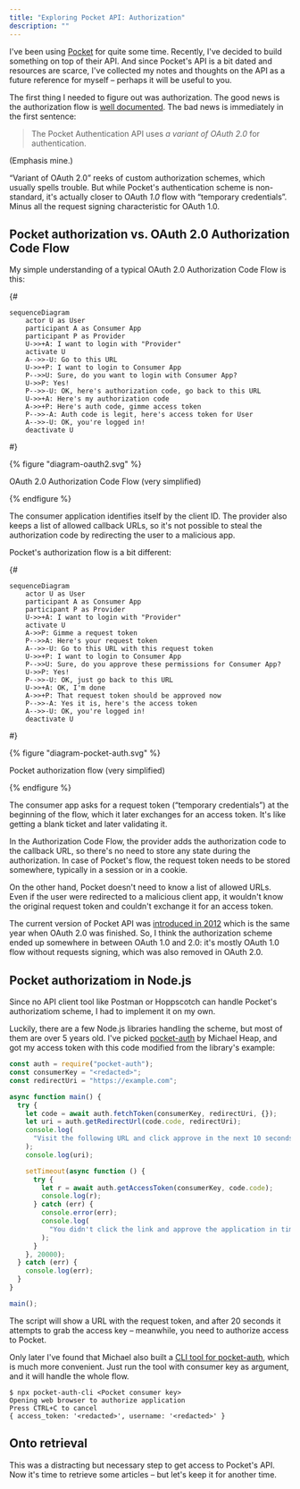 ```yaml
---
title: "Exploring Pocket API: Authorization"
description: ""
---
```


I've been using [Pocket](https://getpocket.com/) for quite some time. Recently, I've decided to build something on top of their API. And since Pocket's API is a bit dated and resources are scarce, I've collected my notes and thoughts on the API as a future reference for myself – perhaps it will be useful to you.

The first thing I needed to figure out was authorization. The good news is the authorization flow is [well documented](https://getpocket.com/developer/docs/authentication). The bad news is immediately in the first sentence:

> The Pocket Authentication API uses _a variant of OAuth 2.0_ for authentication.

(Emphasis mine.)

“Variant of OAuth 2.0” reeks of custom authorization schemes, which usually spells trouble. But while Pocket's authentication scheme is non-standard, it's actually closer to OAuth _1.0_ flow with “temporary credentials”. Minus all the request signing characteristic for OAuth 1.0.

## Pocket authorization vs. OAuth 2.0 Authorization Code Flow

My simple understanding of a typical OAuth 2.0 Authorization Code Flow is this:

{#

```mermaid
sequenceDiagram
    actor U as User
    participant A as Consumer App
    participant P as Provider
    U->>+A: I want to login with "Provider"
    activate U
    A-->>-U: Go to this URL
    U->>+P: I want to login to Consumer App
    P-->>U: Sure, do you want to login with Consumer App?
    U->>P: Yes!
    P-->>-U: OK, here's authorization code, go back to this URL
    U->>+A: Here's my authorization code
    A->>+P: Here's auth code, gimme access token
    P-->>-A: Auth code is legit, here's access token for User
    A-->>-U: OK, you're logged in!
    deactivate U
```

#}

{% figure "diagram-oauth2.svg" %}

OAuth 2.0 Authorization Code Flow (very simplified)

{% endfigure %}

The consumer application identifies itself by the client ID. The provider also keeps a list of allowed callback URLs, so it's not possible to steal the authorization code by redirecting the user to a malicious app.

Pocket's authorization flow is a bit different:

{#

```mermaid
sequenceDiagram
    actor U as User
    participant A as Consumer App
    participant P as Provider
    U->>+A: I want to login with "Provider"
    activate U
    A->>P: Gimme a request token
    P-->>A: Here's your request token
    A-->>-U: Go to this URL with this request token
    U->>+P: I want to login to Consumer App
    P-->>U: Sure, do you approve these permissions for Consumer App?
    U->>P: Yes!
    P-->>-U: OK, just go back to this URL
    U->>+A: OK, I'm done
    A->>+P: That request token should be approved now
    P-->>-A: Yes it is, here's the access token
    A-->>-U: OK, you're logged in!
    deactivate U
```

#}

{% figure "diagram-pocket-auth.svg" %}

Pocket authorization flow (very simplified)

{% endfigure %}

The consumer app asks for a request token (“temporary credentials”) at the beginning of the flow, which it later exchanges for an access token. It's like getting a blank ticket and later validating it.

In the Authorization Code Flow, the provider adds the authorization code to the callback URL, so there's no need to store any state during the authorization. In case of Pocket's flow, the request token needs to be stored somewhere, typically in a session or in a cookie.

On the other hand, Pocket doesn't need to know a list of allowed URLs. Even if the user were redirected to a malicious client app, it wouldn't know the original request token and couldn't exchange it for an access token.

The current version of Pocket API was [introduced in 2012](https://blog.getpocket.com/2012/11/introducing-the-new-pocket-api-for-developers-and-publishers/) which is the same year when OAuth 2.0 was finished. So, I think the authorization scheme ended up somewhere in between OAuth 1.0 and 2.0: it's mostly OAuth 1.0 flow without requests signing, which was also removed in OAuth 2.0.

## Pocket authorizatiom in Node.js

Since no API client tool like Postman or Hoppscotch can handle Pocket's authorizatiom scheme, I had to implement it on my own.

Luckily, there are a few Node.js libraries handling the scheme, but most of them are over 5 years old. I've picked [pocket-auth](https://github.com/mheap/pocket-auth) by Michael Heap, and got my access token with this code modified from the library's example:

```js
const auth = require("pocket-auth");
const consumerKey = "<redacted>";
const redirectUri = "https://example.com";

async function main() {
  try {
    let code = await auth.fetchToken(consumerKey, redirectUri, {});
    let uri = auth.getRedirectUrl(code.code, redirectUri);
    console.log(
      "Visit the following URL and click approve in the next 10 seconds:"
    );
    console.log(uri);

    setTimeout(async function () {
      try {
        let r = await auth.getAccessToken(consumerKey, code.code);
        console.log(r);
      } catch (err) {
        console.error(err);
        console.log(
          "You didn't click the link and approve the application in time"
        );
      }
    }, 20000);
  } catch (err) {
    console.log(err);
  }
}

main();
```

The script will show a URL with the request token, and after 20 seconds it attempts to grab the access key – meanwhile, you need to authorize access to Pocket.

Only later I've found that Michael also built a [CLI tool for pocket-auth](https://github.com/mheap/pocket-auth-cli), which is much more convenient. Just run the tool with consumer key as argument, and it will handle the whole flow.

```shell
$ npx pocket-auth-cli <Pocket consumer key>
Opening web browser to authorize application
Press CTRL+C to cancel
{ access_token: '<redacted>', username: '<redacted>' }
```

## Onto retrieval

This was a distracting but necessary step to get access to Pocket's API. Now it's time to retrieve some articles – but let's keep it for another time.
